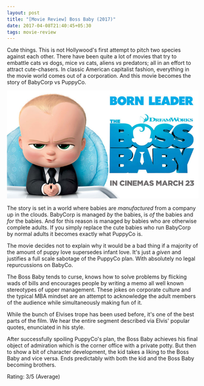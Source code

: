 ```yaml
---
layout: post
title: "[Movie Review] Boss Baby (2017)"
date: 2017-04-08T21:40:45+05:30
tags: movie-review
---
```


Cute things. This is not Hollywood's first attempt to pitch two species against each other.
There have been quite a lot of movies that try to embattle cats _vs_ dogs, mice _vs_ cats, aliens _vs_ predators;
all in an effort to attract cute-chasers.
In classic American capitalist fashion, everything in the movie world comes out of a corporation.
And this movie becomes the story of BabyCorp vs PuppyCo.

![Boss Baby (2017)](/img/movie-poster-boss-baby-2017.jpg 'Boss Baby (2017)')

The story is set in a world where babies are _manufactured_ from a company up in the clouds.
BabyCorp is managed _by_ the babies, is _of_ the babies and _for_ the babies.
And for this reason is managed by babies who are otherwise complete adults.
If you simply replace the cute babies who run BabyCorp by normal adults it becomes exactly what PuppyCo is.

The movie decides not to explain why it would be a bad thing if a majority of the amount of puppy love supersedes infant love.
It's just a _given_ and justifies a full scale sabotage of the PuppyCo plan.
With absolutely no legal repurcussions on BabyCo.

The Boss Baby tends to curse, knows how to solve problems by flicking wads of bills and encourages people by writing a memo all well known stereotypes of upper management.
These jokes on corporate culture and the typical MBA mindset are an attempt to acknowledge the adult members of the audience while simultaneously making fun of it.

While the bunch of Elvises trope has been used before, it's one of the best parts of the film.
We hear the entire segment described via Elvis' popular quotes, enunciated in his style.

After successfully spoiling PuppyCo's plan, the Boss Baby achieves his final object of admiration which is the corner office with a private potty.
But then to show a bit of character development, the kid takes a liking to the Boss Baby and vice versa.
Ends predictably with both the kid and the Boss Baby becoming brothers.

Rating: 3/5 (Average)
